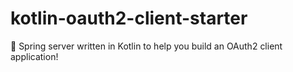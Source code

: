 # kotlin-oauth2-client-starter
🌿 Spring server written in Kotlin to help you build an OAuth2 client application!
